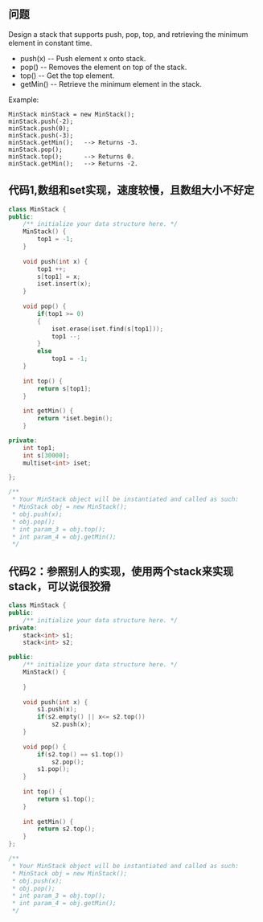 ## 问题
Design a stack that supports push, pop, top, and retrieving the minimum element in constant time.

* push(x) -- Push element x onto stack.
* pop() -- Removes the element on top of the stack.
* top() -- Get the top element.
* getMin() -- Retrieve the minimum element in the stack.

Example:
```
MinStack minStack = new MinStack();
minStack.push(-2);
minStack.push(0);
minStack.push(-3);
minStack.getMin();   --> Returns -3.
minStack.pop();
minStack.top();      --> Returns 0.
minStack.getMin();   --> Returns -2.
```

## 代码1,数组和set实现，速度较慢，且数组大小不好定
```C++
class MinStack {
public:
    /** initialize your data structure here. */
    MinStack() {
        top1 = -1;
    }
    
    void push(int x) {
        top1 ++;
        s[top1] = x;
        iset.insert(x);
    }
    
    void pop() {
        if(top1 >= 0)
        {
            iset.erase(iset.find(s[top1]));
            top1 --;
        }
        else
            top1 = -1;
    }
    
    int top() {
        return s[top1];
    }
    
    int getMin() {
        return *iset.begin();
    }

private:
    int top1;
    int s[30000];
    multiset<int> iset;

};

/**
 * Your MinStack object will be instantiated and called as such:
 * MinStack obj = new MinStack();
 * obj.push(x);
 * obj.pop();
 * int param_3 = obj.top();
 * int param_4 = obj.getMin();
 */
```

## 代码2：参照别人的实现，使用两个stack来实现stack，可以说很狡猾
```C++
class MinStack {
public:
    /** initialize your data structure here. */    
private:
    stack<int> s1;
    stack<int> s2;

public:
    /** initialize your data structure here. */
    MinStack() {
        
    }
    
    void push(int x) {
        s1.push(x);
        if(s2.empty() || x<= s2.top())
            s2.push(x);
    }
    
    void pop() {
        if(s2.top() == s1.top())
            s2.pop();
        s1.pop();
    }
    
    int top() {
        return s1.top();
    }
    
    int getMin() {
        return s2.top();
    }
};

/**
 * Your MinStack object will be instantiated and called as such:
 * MinStack obj = new MinStack();
 * obj.push(x);
 * obj.pop();
 * int param_3 = obj.top();
 * int param_4 = obj.getMin();
 */
```
